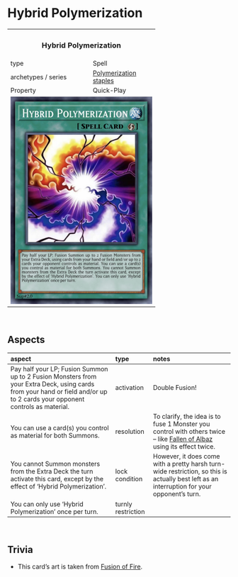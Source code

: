 # Hybrid Polymerization

<table>
  <tr>
    <th colspan="2"> <h3> Hybrid Polymerization </h3> </th>
  </tr>
  <tr>
    <td> type </td>
    <td> Spell </td>
  </tr>
  <tr>
    <td> archetypes / series </td>
    <td> <a href="https://yugipedia.com/wiki/Polymerization_(archetype)">Polymerization</a> <br> <a href="../../../archetypes/staples.md">staples</a> </td>
  </tr>
  <tr>
    <td> Property </td>
    <td> Quick-Play </td>
  </tr>
  <tr>
    <td colspan="2"> <img src="../../../.assets/cards/spells/Hybrid Polymerization.png" width="320px"> </td>
  </tr>
</table>


<br>


## Aspects

| aspect | type | notes |
| :----- | :--- | :---- |
| Pay half your LP; Fusion Summon up to 2 Fusion Monsters from your Extra Deck, using cards from your hand or field and/or up to 2 cards your opponent controls as material. | activation | Double Fusion! |
| You can use a card(s) you control as material for both Summons. | resolution | To clarify, the idea is to fuse 1 Monster you control with others twice – like [Fallen of Albaz](https://yugipedia.com/wiki/Fallen_of_Albaz) using its effect twice. |
| You cannot Summon monsters from the Extra Deck the turn activate this card, except by the effect of ‘Hybrid Polymerization’. | lock condition | However, it does come with a pretty harsh turn-wide restriction, so this is actually best left as an interruption for your opponent’s turn. |
| You can only use ‘Hybrid Polymerization’ once per turn. | turnly restriction | 


<br>


## Trivia

- This card’s art is taken from [Fusion of Fire](https://yugipedia.com/wiki/Fusion_of_Fire).
